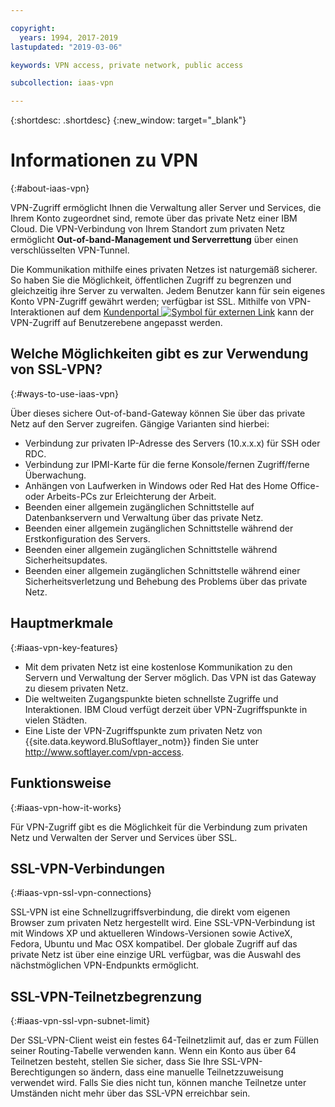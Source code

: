 ```yaml
---

copyright:
  years: 1994, 2017-2019
lastupdated: "2019-03-06"

keywords: VPN access, private network, public access

subcollection: iaas-vpn

---
```


{:shortdesc: .shortdesc}
{:new_window: target="_blank"}

# Informationen zu VPN
{:#about-iaas-vpn}

VPN-Zugriff ermöglicht Ihnen die Verwaltung aller Server und Services, die Ihrem Konto zugeordnet sind, remote über das private Netz einer IBM Cloud. Die VPN-Verbindung von Ihrem Standort zum privaten Netz ermöglicht **Out-of-band-Management und Serverrettung** über einen verschlüsselten VPN-Tunnel.

Die Kommunikation mithilfe eines privaten Netzes ist naturgemäß sicherer. So haben Sie die Möglichkeit, öffentlichen Zugriff zu begrenzen und gleichzeitig ihre Server zu verwalten. Jedem Benutzer kann für sein eigenes Konto VPN-Zugriff gewährt werden; verfügbar ist SSL. Mithilfe von VPN-Interaktionen auf dem [Kundenportal ![Symbol für externen Link](../../icons/launch-glyph.svg "Symbol für externen Link")](https://control.softlayer.com/) kann der VPN-Zugriff auf Benutzerebene angepasst werden.

## Welche Möglichkeiten gibt es zur Verwendung von SSL-VPN?
{:#ways-to-use-iaas-vpn}

Über dieses sichere Out-of-band-Gateway können Sie über das private Netz auf den Server zugreifen. Gängige Varianten sind hierbei:

* Verbindung zur privaten IP-Adresse des Servers (10.x.x.x) für SSH oder RDC.
* Verbindung zur IPMI-Karte für die ferne Konsole/fernen Zugriff/ferne Überwachung.
* Anhängen von Laufwerken in Windows oder Red Hat des Home Office- oder Arbeits-PCs zur Erleichterung der Arbeit.
* Beenden einer allgemein zugänglichen Schnittstelle auf Datenbankservern und Verwaltung über das private Netz.
* Beenden einer allgemein zugänglichen Schnittstelle während der Erstkonfiguration des Servers.
* Beenden einer allgemein zugänglichen Schnittstelle während Sicherheitsupdates.
* Beenden einer allgemein zugänglichen Schnittstelle während einer Sicherheitsverletzung und Behebung des Problems über das private Netz.

## Hauptmerkmale
{:#iaas-vpn-key-features}

 * Mit dem privaten Netz ist eine kostenlose Kommunikation zu den Servern und Verwaltung der Server möglich. Das VPN ist das Gateway zu diesem privaten Netz.
 * Die weltweiten Zugangspunkte bieten schnellste Zugriffe und Interaktionen. IBM Cloud verfügt derzeit über VPN-Zugriffspunkte in vielen Städten.
 * Eine Liste der VPN-Zugriffspunkte zum privaten Netz von {{site.data.keyword.BluSoftlayer_notm}} finden Sie unter http://www.softlayer.com/vpn-access.

## Funktionsweise
{:#iaas-vpn-how-it-works}

Für VPN-Zugriff gibt es die Möglichkeit für die Verbindung zum privaten Netz und Verwalten der Server und Services über SSL. 

## SSL-VPN-Verbindungen
{:#iaas-vpn-ssl-vpn-connections}

SSL-VPN ist eine Schnellzugriffsverbindung, die direkt vom eigenen Browser zum privaten Netz hergestellt wird. Eine SSL-VPN-Verbindung ist mit Windows XP und aktuelleren Windows-Versionen sowie ActiveX, Fedora, Ubuntu und Mac OSX kompatibel. Der globale Zugriff auf das private Netz ist über eine einzige URL verfügbar, was die Auswahl des nächstmöglichen VPN-Endpunkts ermöglicht.

## SSL-VPN-Teilnetzbegrenzung
{:#iaas-vpn-ssl-vpn-subnet-limit}

Der SSL-VPN-Client weist ein festes 64-Teilnetzlimit auf, das er zum Füllen seiner Routing-Tabelle verwenden kann. Wenn ein Konto aus über 64 Teilnetzen besteht, stellen Sie sicher, dass Sie Ihre SSL-VPN-Berechtigungen so ändern, dass eine manuelle Teilnetzzuweisung verwendet wird. Falls Sie dies nicht tun, können manche Teilnetze unter Umständen nicht mehr über das SSL-VPN erreichbar sein.
